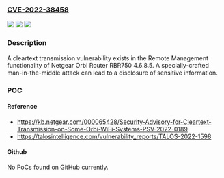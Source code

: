 ### [CVE-2022-38458](https://cve.mitre.org/cgi-bin/cvename.cgi?name=CVE-2022-38458)
![](https://img.shields.io/static/v1?label=Product&message=Orbi%20Router%20RBR750&color=blue)
![](https://img.shields.io/static/v1?label=Version&message=%3D%204.6.8.5%20&color=brighgreen)
![](https://img.shields.io/static/v1?label=Vulnerability&message=CWE-311%3A%20Missing%20Encryption%20of%20Sensitive%20Data&color=brighgreen)

### Description

A cleartext transmission vulnerability exists in the Remote Management functionality of Netgear Orbi Router RBR750 4.6.8.5. A specially-crafted man-in-the-middle attack can lead to a disclosure of sensitive information.

### POC

#### Reference
- https://kb.netgear.com/000065428/Security-Advisory-for-Cleartext-Transmission-on-Some-Orbi-WiFi-Systems-PSV-2022-0189
- https://talosintelligence.com/vulnerability_reports/TALOS-2022-1598

#### Github
No PoCs found on GitHub currently.

